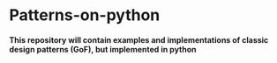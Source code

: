# Patterns-on-python

#### This repository will contain examples and implementations of classic design patterns (GoF), but implemented in python
